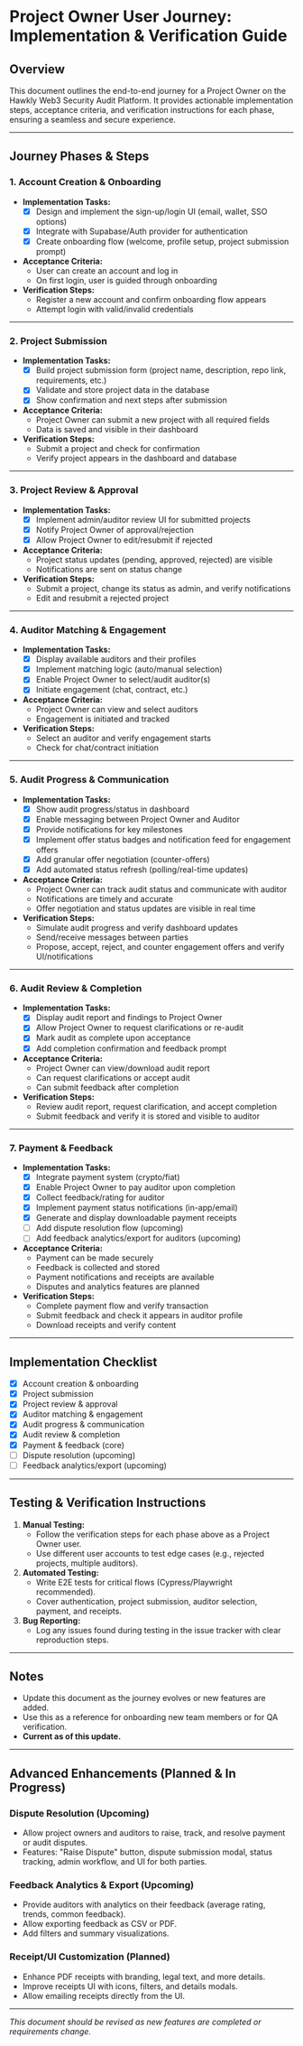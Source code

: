 # Project Owner User Journey: Implementation & Verification Guide

## Overview
This document outlines the end-to-end journey for a Project Owner on the Hawkly Web3 Security Audit Platform. It provides actionable implementation steps, acceptance criteria, and verification instructions for each phase, ensuring a seamless and secure experience.

---

## Journey Phases & Steps

### 1. Account Creation & Onboarding
- **Implementation Tasks:**
  - [x] Design and implement the sign-up/login UI (email, wallet, SSO options)
  - [x] Integrate with Supabase/Auth provider for authentication
  - [x] Create onboarding flow (welcome, profile setup, project submission prompt)
- **Acceptance Criteria:**
  - User can create an account and log in
  - On first login, user is guided through onboarding
- **Verification Steps:**
  - Register a new account and confirm onboarding flow appears
  - Attempt login with valid/invalid credentials

---

### 2. Project Submission
- **Implementation Tasks:**
  - [x] Build project submission form (project name, description, repo link, requirements, etc.)
  - [x] Validate and store project data in the database
  - [x] Show confirmation and next steps after submission
- **Acceptance Criteria:**
  - Project Owner can submit a new project with all required fields
  - Data is saved and visible in their dashboard
- **Verification Steps:**
  - Submit a project and check for confirmation
  - Verify project appears in the dashboard and database

---

### 3. Project Review & Approval
- **Implementation Tasks:**
  - [x] Implement admin/auditor review UI for submitted projects
  - [x] Notify Project Owner of approval/rejection
  - [x] Allow Project Owner to edit/resubmit if rejected
- **Acceptance Criteria:**
  - Project status updates (pending, approved, rejected) are visible
  - Notifications are sent on status change
- **Verification Steps:**
  - Submit a project, change its status as admin, and verify notifications
  - Edit and resubmit a rejected project

---

### 4. Auditor Matching & Engagement
- **Implementation Tasks:**
  - [x] Display available auditors and their profiles
  - [x] Implement matching logic (auto/manual selection)
  - [x] Enable Project Owner to select/audit auditor(s)
  - [x] Initiate engagement (chat, contract, etc.)
- **Acceptance Criteria:**
  - Project Owner can view and select auditors
  - Engagement is initiated and tracked
- **Verification Steps:**
  - Select an auditor and verify engagement starts
  - Check for chat/contract initiation

---

### 5. Audit Progress & Communication
- **Implementation Tasks:**
  - [x] Show audit progress/status in dashboard
  - [x] Enable messaging between Project Owner and Auditor
  - [x] Provide notifications for key milestones
  - [x] Implement offer status badges and notification feed for engagement offers
  - [x] Add granular offer negotiation (counter-offers)
  - [x] Add automated status refresh (polling/real-time updates)
- **Acceptance Criteria:**
  - Project Owner can track audit status and communicate with auditor
  - Notifications are timely and accurate
  - Offer negotiation and status updates are visible in real time
- **Verification Steps:**
  - Simulate audit progress and verify dashboard updates
  - Send/receive messages between parties
  - Propose, accept, reject, and counter engagement offers and verify UI/notifications

---

### 6. Audit Review & Completion
- **Implementation Tasks:**
  - [x] Display audit report and findings to Project Owner
  - [x] Allow Project Owner to request clarifications or re-audit
  - [x] Mark audit as complete upon acceptance
  - [x] Add completion confirmation and feedback prompt
- **Acceptance Criteria:**
  - Project Owner can view/download audit report
  - Can request clarifications or accept audit
  - Can submit feedback after completion
- **Verification Steps:**
  - Review audit report, request clarification, and accept completion
  - Submit feedback and verify it is stored and visible to auditor

---

### 7. Payment & Feedback
- **Implementation Tasks:**
  - [x] Integrate payment system (crypto/fiat)
  - [x] Enable Project Owner to pay auditor upon completion
  - [x] Collect feedback/rating for auditor
  - [x] Implement payment status notifications (in-app/email)
  - [x] Generate and display downloadable payment receipts
  - [ ] Add dispute resolution flow (upcoming)
  - [ ] Add feedback analytics/export for auditors (upcoming)
- **Acceptance Criteria:**
  - Payment can be made securely
  - Feedback is collected and stored
  - Payment notifications and receipts are available
  - Disputes and analytics features are planned
- **Verification Steps:**
  - Complete payment flow and verify transaction
  - Submit feedback and check it appears in auditor profile
  - Download receipts and verify content

---

## Implementation Checklist
- [x] Account creation & onboarding
- [x] Project submission
- [x] Project review & approval
- [x] Auditor matching & engagement
- [x] Audit progress & communication
- [x] Audit review & completion
- [x] Payment & feedback (core)
- [ ] Dispute resolution (upcoming)
- [ ] Feedback analytics/export (upcoming)

---

## Testing & Verification Instructions
1. **Manual Testing:**
   - Follow the verification steps for each phase above as a Project Owner user.
   - Use different user accounts to test edge cases (e.g., rejected projects, multiple auditors).
2. **Automated Testing:**
   - Write E2E tests for critical flows (Cypress/Playwright recommended).
   - Cover authentication, project submission, auditor selection, payment, and receipts.
3. **Bug Reporting:**
   - Log any issues found during testing in the issue tracker with clear reproduction steps.

---

## Notes
- Update this document as the journey evolves or new features are added.
- Use this as a reference for onboarding new team members or for QA verification.
- **Current as of this update.**

---

## Advanced Enhancements (Planned & In Progress)

### Dispute Resolution (Upcoming)
- Allow project owners and auditors to raise, track, and resolve payment or audit disputes.
- Features: "Raise Dispute" button, dispute submission modal, status tracking, admin workflow, and UI for both parties.

### Feedback Analytics & Export (Upcoming)
- Provide auditors with analytics on their feedback (average rating, trends, common feedback).
- Allow exporting feedback as CSV or PDF.
- Add filters and summary visualizations.

### Receipt/UI Customization (Planned)
- Enhance PDF receipts with branding, legal text, and more details.
- Improve receipts UI with icons, filters, and details modals.
- Allow emailing receipts directly from the UI.

---

*This document should be revised as new features are completed or requirements change.* 